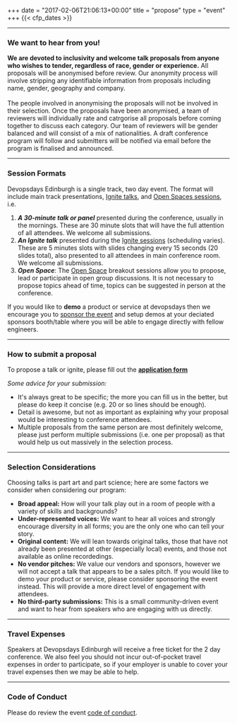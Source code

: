 +++
date = "2017-02-06T21:06:13+00:00"
title = "propose"
type = "event"
+++
  {{< cfp_dates >}}
<hr>

<h3>We want to hear from you!</h3>
<b>We are devoted to inclusivity and welcome talk proposals from anyone who wishes to tender, regardless of race, gender or experience.</b>  All proposals will be anonymised before review. Our anonymity process will involve stripping any identifiable information from proposals including name, gender, geography and company.
<br>
<br>
The people involved in anonymising the proposals will not be involved in their selection.  Once the proposals have been anonymised, a team of reviewers will individually rate and catrgorise all proposals before coming together to discuss each category.  Our team of reviewers will be gender balanced and will consist of a mix of nationalities.  A draft conference program will follow and submitters will be notified via email before the program is finalised and announced.

<hr>
<h3>Session Formats</h3>
Devopsdays Edinburgh is a single track, two day event. The format will include main track presentations, <a href="/pages/ignite-talks-format">Ignite talks</a>, and <a href="pages/open-space-format">Open Spaces sessions</a>, i.e.
<ol>
  <li><strong><em>A 30-minute talk or panel</em></strong> presented during the conference, usually in the mornings.  These are 30 minute slots that will have the full attention of all attendees.  We welcome all submissions.</li>
  <li><strong><em>An Ignite talk</em></strong> presented during the <a href="/pages/ignite-talks-format">Ignite sessions</a> (scheduling varies). These are 5 minutes slots with slides changing every 15 seconds (20 slides total), also presented to all attendees in main conference room.  We welcome all submissions.</li>
  <li><strong><em>Open Space</em></strong>: The <a href="/pages/open-space-format">Open Space</a> breakout sessions allow you to propose, lead or participate in open group discussions.  It is not necessary to propose topics ahead of time, topics can be suggested in person at the conference.</li>
</ol>
If you would like to <strong>demo</strong> a product or service at devopsdays then we encourage you to <a href="../sponsor">sponsor the event</a> and setup demos at your deciated sponsors booth/table where you will be able to engage directly with fellow engineers.
<hr/>

<h3>How to submit a proposal</h3>

To propose a talk or ignite, please fill out the <b><a href="https://goo.gl/forms/5HQkomOad6JfX1an1" target="_blank">application form</a></b>

<em>Some advice for your submission:</em>
<ul>
	<li>It's always great to be specific; the more you can fill us in the better, but please do keep it concise (e.g. 20 or so lines should be enough).</li>
	<li>Detail is awesome, but not as important as explaining why your proposal would be interesting to conference attendees.</li>
	<li>Multiple proposals from the same person are most definitely welcome, please just perform multiple submissions (i.e. one per proposal) as that would help us out massively in the selection process.</li> 
</ul>

<hr/>
<h3>Selection Considerations</h3>
Choosing talks is part art and part science; here are some factors we consider when considering our program:
<ul>
  <li><strong>Broad appeal:</strong> How will your talk play out in a room of people with a variety of skills and backgrounds?</li>
  <li><strong>Under-represented voices:</strong> We want to hear all voices and strongly encourage diversity in all forms; you are the only one who can tell your story.</li>
  <li><strong>Original content:</strong> We will lean towards original talks, those that have not already been presented at other (especially local) events, and those not available as online recordedings.</li>
  <li><strong>No vendor pitches:</strong> We value our vendors and sponsors, however we will not accept a talk that appears to be a sales pitch. If you would like to demo your product or service, please consider sponsoring the event instead.  This will provide a more direct level of engagement with attendees.</li>
  <li><strong>No third-party submissions:</strong> This is a small community-driven event and want to hear from speakers who are engaging with us directly.</li>
</ul>

<hr/>
<h3>Travel Expenses</h3>
Speakers at Devopsdays Edinburgh will receive a free ticket for the 2 day conference.  We also feel you should not incur out-of-pocket travel expenses in order to participate, so if your employer is unable to cover your travel expenses then we may be able to help.

<hr/>
<h3>Code of Conduct</h3>
Please do review the event <a href="/events/2017-edinburgh/conduct/">code of conduct</a>.
